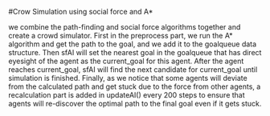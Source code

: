 #Crow Simulation using social force and A*


we combine the path-finding and social force algorithms together and create a crowd simulator. 
First in the preprocess part, we run the A* algorithm and get the path to the goal, and we add it to the goalqueue data structure. Then sfAI will set the nearest goal in the goalqueue that has direct eyesight of the agent as the current_goal for this agent. After the agent reaches current_goal, sfAI will find the next candidate for current_goal until simulation is finished. Finally, as we notice that some agents will deviate from the calculated path and get stuck due to the force from other agents, a recalculation part is added in updateAI() every 200 steps to ensure that agents will re-discover the optimal path to the final goal even if it gets stuck.




